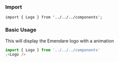 ### Import

`import { Logo } from '../../../components';`

### Basic Usage

This will display the Emendare logo with a animation

```jsx
import { Logo } from '../../../components'
;<Logo />
```
